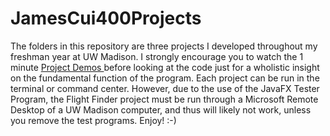 # JamesCui400Projects

The folders in this repository are three projects I developed throughout my freshman year at UW Madison.
I strongly encourage you to watch the 1 minute [ Project Demos ](https://github.com/Jamescuii/JamesCui400Projects/blob/main/Cheap%20and%20Healthy%20Eats/%24Cheap%20and%20Healthy%20Eats%20Demo.mp4) before looking at the code just for a 
wholistic insight on the fundamental function of the program. Each project can be run in the terminal
or command center. However, due to the use of the JavaFX Tester Program, the Flight Finder project
must be run through a Microsoft Remote Desktop of a UW Madison computer, and thus will likely not work,
unless you remove the test programs. Enjoy! :-)
